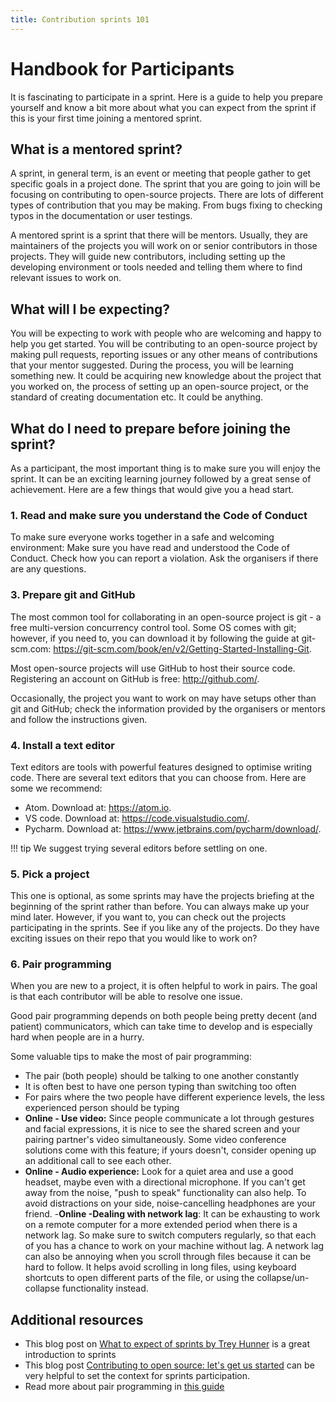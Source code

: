 ```yaml
---
title: Contribution sprints 101
---
```


# Handbook for Participants

It is fascinating to participate in a sprint. Here is a guide to help you prepare yourself and know a bit more about what you can expect from the sprint if this is your first time joining a mentored sprint.

## What is a mentored sprint?

A sprint, in general term, is an event or meeting that people gather to get specific goals in a project done. The sprint that you are going to join will be focusing on contributing to open-source projects. There are lots of different types of contribution that you may be making. From bugs fixing to checking typos in the documentation or user testings.

A mentored sprint is a sprint that there will be mentors. Usually, they are maintainers of the projects you will work on or senior contributors in those projects. They will guide new contributors, including setting up the developing environment or tools needed and telling them where to find relevant issues to work on.

## What will I be expecting?

You will be expecting to work with people who are welcoming and happy to help you get started. You will be contributing to an open-source project by making pull requests, reporting issues or any other means of contributions that your mentor suggested. During the process, you will be learning something new. It could be acquiring new knowledge about the project that you worked on, the process of setting up an open-source project, or the standard of creating documentation etc. It could be anything.

## What do I need to prepare before joining the sprint?

As a participant, the most important thing is to make sure you will enjoy the sprint. It can be an exciting learning journey followed by a great sense of achievement. Here are a few things that would give you a head start.

### 1. Read and make sure you understand the Code of Conduct

To make sure everyone works together in a safe and welcoming environment:
Make sure you have read and understood the Code of Conduct.
Check how you can report a violation.
Ask the organisers if there are any questions.

<!-- ### 2. Prepare the conferencing and chatting tools

Since we will carry out the sprint online before you can join, make sure you have installed the conferencing and chatting tools used during the sprint. Usually, using the tools with their corresponding desktop app can ensure connection and function stability over the browser version. Therefore we highly recommend you have those installed. If you have to register a free account for login, go ahead and do so. -->

### 3. Prepare git and GitHub

The most common tool for collaborating in an open-source project is git - a free multi-version concurrency control tool. Some OS comes with git; however, if you need to, you can download it by following the guide at git-scm.com: <https://git-scm.com/book/en/v2/Getting-Started-Installing-Git>.

Most open-source projects will use GitHub to host their source code. Registering an account on GitHub is free: <http://github.com/>.

Occasionally, the project you want to work on may have setups other than git and GitHub; check the information provided by the organisers or mentors and follow the instructions given.

### 4. Install a text editor

Text editors are tools with powerful features designed to optimise writing code. There are several text editors that you can choose from. Here are some we recommend:

- Atom. Download at: <https://atom.io>.
- VS code. Download at: <https://code.visualstudio.com/>.
- Pycharm. Download at: <https://www.jetbrains.com/pycharm/download/>.

!!! tip
We suggest trying several editors before settling on one.

### 5. Pick a project

This one is optional, as some sprints may have the projects briefing at the beginning of the sprint rather than before. You can always make up your mind later. However, if you want to, you can check out the projects participating in the sprints. See if you like any of the projects. Do they have exciting issues on their repo that you would like to work on?

### 6. Pair programming

When you are new to a project, it is often helpful to work in pairs. The goal is that each contributor will be able to resolve one issue.

Good pair programming depends on both people being pretty decent (and patient) communicators, which can take time to develop and is especially hard when people are in a hurry.

Some valuable tips to make the most of pair programming:

- The pair (both people) should be talking to one another constantly
- It is often best to have one person typing than switching too often
- For pairs where the two people have different experience levels, the less experienced person should be typing
- **Online - Use video:** Since people communicate a lot through gestures and facial expressions, it is nice to see the shared screen and your pairing partner's video simultaneously. Some video conference solutions come with this feature; if yours doesn't, consider opening up an additional call to see each other.
- **Online - Audio experience:** Look for a quiet area and use a good headset, maybe even with a directional microphone. If you can't get away from the noise, "push to speak" functionality can also help. To avoid distractions on your side, noise-cancelling headphones are your friend. -**Online -Dealing with network lag**: It can be exhausting to work on a remote computer for a more extended period when there is a network lag. So make sure to switch computers regularly, so that each of you has a chance to work on your machine without lag. A network lag can also be annoying when you scroll through files because it can be hard to follow. It helps avoid scrolling in long files, using keyboard shortcuts to open different parts of the file, or using the collapse/un-collapse functionality instead.

## Additional resources

- This blog post on [What to expect of sprints by Trey Hunner](https://treyhunner.com/2019/04/making-the-most-of-the-pycon-sprints/) is a great introduction to sprints
- This blog post [Contributing to open source: let's get us started](https://dev.to/azure/contributing-to-open-source-projects-let-s-get-us-all-started-13ff) can be very helpful to set the context for sprints participation.
- Read more about pair programming in [this guide](https://medium.com/@weblab_tech/pair-programming-guide-a76ca43ff389)
